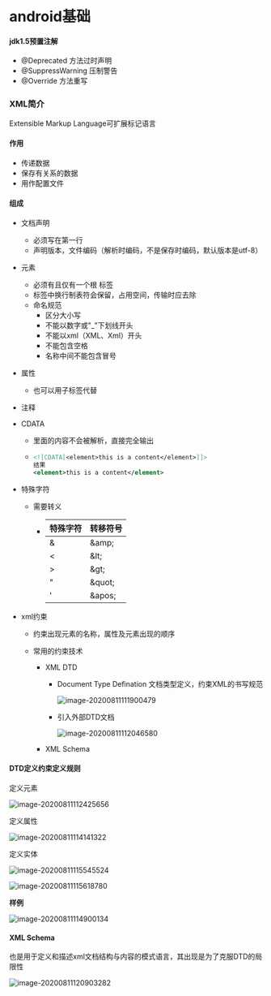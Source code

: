 # android基础

#### jdk1.5预置注解

- @Deprecated 方法过时声明
- @SuppressWarning 压制警告
- @Override 方法重写



### XML简介 

Extensible Markup Language可扩展标记语言

#### 作用

- 传递数据
- 保存有关系的数据
- 用作配置文件

#### 组成

- 文档声明

  - 必须写在第一行
  - 声明版本，文件编码（解析时编码，不是保存时编码，默认版本是utf-8）

- 元素

  - 必须有且仅有一个根 标签
  - 标签中换行制表符会保留，占用空间，传输时应去除
  - 命名规范
    - 区分大小写
    - 不能以数字或"_"下划线开头
    - 不能以xml（XML、Xml）开头
    - 不能包含空格
    - 名称中间不能包含冒号

- 属性

  - 也可以用子标签代替

- 注释

- CDATA

  - 里面的内容不会被解析，直接完全输出

  - ```xml
    <![CDATA[<element>this is a content</element>]]>
    结果
    <element>this is a content</element>
    ```

- 特殊字符

  - 需要转义

    - | 特殊字符 | 转移符号 |
      | -------- | -------- |
      | &        | \&amp;   |
      | <        | \&lt;    |
      | >        | \&gt;    |
      | "        | \&quot;  |
      | '        | \&apos;  |

- xml约束
  - 约束出现元素的名称，属性及元素出现的顺序

  - 常用的约束技术

    - XML DTD

      - Document Type Defination 文档类型定义，约束XML的书写规范

        ![image-20200811111900479](C:\Users\FJ\AppData\Roaming\Typora\typora-user-images\image-20200811111900479.png)

      - 引入外部DTD文档

        ![image-20200811112046580](C:\Users\FJ\AppData\Roaming\Typora\typora-user-images\image-20200811112046580.png)

    - XML Schema 

####  DTD定义约束定义规则

定义元素

![image-20200811112425656](C:\Users\FJ\AppData\Roaming\Typora\typora-user-images\image-20200811112425656.png)

 定义属性

![image-20200811114141322](C:\Users\FJ\AppData\Roaming\Typora\typora-user-images\image-20200811114141322.png)

定义实体

 ![image-20200811115545524](C:\Users\FJ\AppData\Roaming\Typora\typora-user-images\image-20200811115545524.png)

![image-20200811115618780](C:\Users\FJ\AppData\Roaming\Typora\typora-user-images\image-20200811115618780.png)

**样例**

![image-20200811114900134](C:\Users\FJ\AppData\Roaming\Typora\typora-user-images\image-20200811114900134.png)





#### XML Schema 

也是用于定义和描述xml文档结构与内容的模式语言，其出现是为了克服DTD的局限性 

![image-20200811120903282](C:\Users\FJ\AppData\Roaming\Typora\typora-user-images\image-20200811120903282.png)